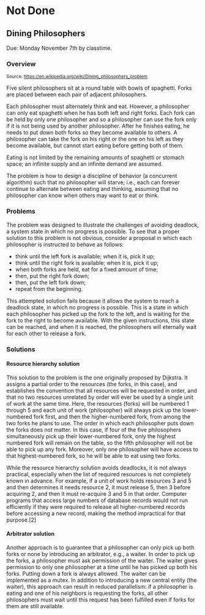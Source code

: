 # Not Done
## Dining Philosophers
Due: Monday November 7th by classtime.

### Overview
<sup>Source: https://en.wikipedia.org/wiki/Dining_philosophers_problem </sup>

Five silent philosophers sit at a round table with bowls of spaghetti. Forks are placed between each pair of adjacent philosophers.

Each philosopher must alternately think and eat. However, a philosopher can only eat spaghetti when he has both left and right forks. Each fork can be held by only one philosopher and so a philosopher can use the fork only if it is not being used by another philosopher. After he finishes eating, he needs to put down both forks so they become available to others. A philosopher can take the fork on his right or the one on his left as they become available, but cannot start eating before getting both of them.

Eating is not limited by the remaining amounts of spaghetti or stomach space; an infinite supply and an infinite demand are assumed.

The problem is how to design a discipline of behavior (a concurrent algorithm) such that no philosopher will starve; i.e., each can forever continue to alternate between eating and thinking, assuming that no philosopher can know when others may want to eat or think.

### Problems
The problem was designed to illustrate the challenges of avoiding deadlock, a system state in which no progress is possible. To see that a proper solution to this problem is not obvious, consider a proposal in which each philosopher is instructed to behave as follows:

- think until the left fork is available; when it is, pick it up;
- think until the right fork is available; when it is, pick it up;
- when both forks are held, eat for a fixed amount of time;
- then, put the right fork down;
- then, put the left fork down;
- repeat from the beginning.

This attempted solution fails because it allows the system to reach a deadlock state, in which no progress is possible. This is a state in which each philosopher has picked up the fork to the left, and is waiting for the fork to the right to become available. With the given instructions, this state can be reached, and when it is reached, the philosophers will eternally wait for each other to release a fork.

### Solutions

#### Resource hierarchy solution
This solution to the problem is the one originally proposed by Dijkstra. It assigns a partial order to the resources (the forks, in this case), and establishes the convention that all resources will be requested in order, and that no two resources unrelated by order will ever be used by a single unit of work at the same time. Here, the resources (forks) will be numbered 1 through 5 and each unit of work (philosopher) will always pick up the lower-numbered fork first, and then the higher-numbered fork, from among the two forks he plans to use. The order in which each philosopher puts down the forks does not matter. In this case, if four of the five philosophers simultaneously pick up their lower-numbered fork, only the highest numbered fork will remain on the table, so the fifth philosopher will not be able to pick up any fork. Moreover, only one philosopher will have access to that highest-numbered fork, so he will be able to eat using two forks.

While the resource hierarchy solution avoids deadlocks, it is not always practical, especially when the list of required resources is not completely known in advance. For example, if a unit of work holds resources 3 and 5 and then determines it needs resource 2, it must release 5, then 3 before acquiring 2, and then it must re-acquire 3 and 5 in that order. Computer programs that access large numbers of database records would not run efficiently if they were required to release all higher-numbered records before accessing a new record, making the method impractical for that purpose.[2]

#### Arbitrator solution
Another approach is to guarantee that a philosopher can only pick up both forks or none by introducing an arbitrator, e.g., a waiter. In order to pick up the forks, a philosopher must ask permission of the waiter. The waiter gives permission to only one philosopher at a time until he has picked up both his forks. Putting down a fork is always allowed. The waiter can be implemented as a mutex. In addition to introducing a new central entity (the waiter), this approach can result in reduced parallelism: if a philosopher is eating and one of his neighbors is requesting the forks, all other philosophers must wait until this request has been fulfilled even if forks for them are still available.

